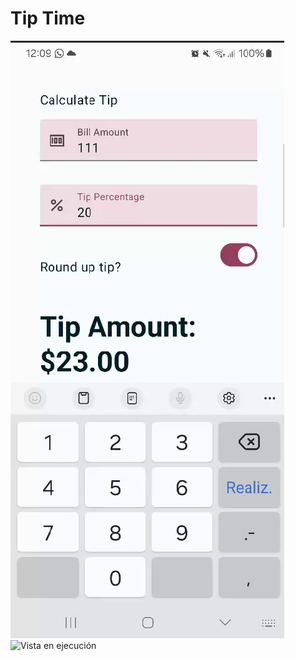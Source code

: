 # Tip Time
![Vista previa](Captura%20de%20pantalla%202024-09-27%20000957.png)
![Vista en ejecución](Video-Tip_Time.gif)